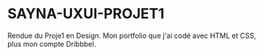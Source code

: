 # SAYNA-UXUI-PROJET1
Rendue du Proje1 en Design. Mon portfolio que j'ai codé avec HTML et CSS, plus mon compte Dribbbel.
